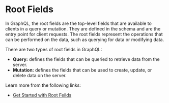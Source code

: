 # Root Fields

In GraphQL, the root fields are the top-level fields that are available to clients in a query or mutation. They are defined in the schema and are the entry point for client requests. The root fields represent the operations that can be performed on the data, such as querying for data or modifying data.

There are two types of root fields in GraphQL:

- **Query:** defines the fields that can be queried to retrieve data from the server.
- **Mutation:** defines the fields that can be used to create, update, or delete data on the server.

Learn more from the following links:

- [Get Started with Root Feilds](https://graphql.org/learn/execution/#root-fields-resolvers)